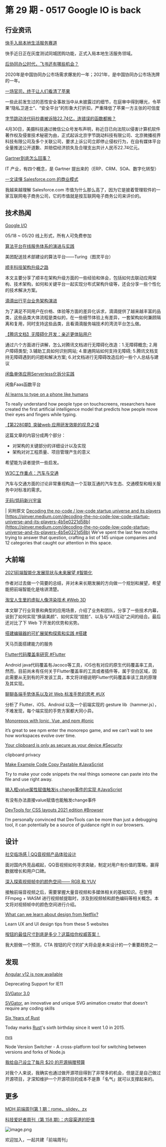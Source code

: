 # 第 29 期 - 0517 Google IO is back
## 行业资讯
[快手入局本地生活服务赛道](https://www.toutiao.com/w/i1699646611009566/)

快手近日正在灰度测试同城团购功能，正式入局本地生活服务领域。

[后协同办公时代，飞书还有哪些机会？](https://mp.weixin.qq.com/s/PE3XaGGUmpXvTLax_v47Kw)

2020年是中国协同办公市场需求爆发的一年；2021年，是中国协同办公市场洗牌的一年。

[一场官司，终于让人们看清了苹果](https://mp.weixin.qq.com/s/hZFXyVI1FMz9ZlR2BSC2rA)

一些此前发生过的恶性安全事故当中从未披露过的细节，在庭审中得到曝光，令苹果“隐私卫道士”、“安全平台”的形象大打折扣，严重降低了苹果一方主张的可信度

[字节跳动涉代码抄袭被诉陪22.74亿，连错误的函数都搬？](https://mp.weixin.qq.com/s/GWqmS-Hg36UyYIH3nz9yLQ)

4月30日，美摄科技通过微信公众号发布声明，称近日已向法院以侵害计算机软件著作权及侵害技术秘密为由，正式起诉北京字节跳动科技有限公司、北京微播视界科技有限公司及多个关联公司，要求上诉公司立即停止侵权行为，在自有媒体平台全量推送公开道歉、并赔偿经济损失及合理支出共计人民币22.74亿元。

[Gartner到底怎么回事？](https://mp.weixin.qq.com/s/qwf8d3zRSteTTczPoYXGDw)

IT 产业，有四个概念，是 Gartner 提出来的（ERP、CRM、SOA、数字化转型）

[一文读懂 Salesforce.com 的商业模式](https://mp.weixin.qq.com/s/XmXQqDkRlk7uyzDbcmmDIQ)

我越来越理解 Salesforce.com 市值为什么那么高了，因为它是披着管理软件的一家互联网电子商务公司，它的市值就是按互联网电子商务公司来评价的。

## 技术热闻
[Google I/O](https://events.google.com/io)

05/18 ~ 05/20 线上形式，所有人可免费参加

[算法平台在线服务体系的演进与实践](https://tech.meituan.com/2021/05/13/turing-os-online-serving.html)

美团配送技术部建设的算法平台——Turing（图灵平台）

[顺丰科技架构升级之路](https://mp.weixin.qq.com/s/GUgHwm3QvauFewOaiEOCSg)

本文主要分享了顺丰在架构升级方面的一些经验和体会，包括如何去联动应用架构、技术架构，如何和关键平台一起实现分布式架构升级等，还会分享一些个性化的技术解决方案。

[滴滴出行平台业务架构演进](https://mp.weixin.qq.com/s/TeMTWJlplHkxxKfS6R87hw)

为了满足不同用户在价格、体验等方面的差异化诉求，滴滴提供了越来越丰富的品类，这些品类大体流程是类似的，在一些细节体验上有差异，一套架构如何兼顾隔离和复用，同时支持这些品类，且看滴滴服务端技术的湾流平台怎么做。

[【腾讯文档】无障碍化开发：亲近更体贴用户](https://mp.weixin.qq.com/s/yzE_3m67ABV00FI-nRw8Sw)

通过六个方面进行讲解，怎么对腾讯文档进行无障碍化改造：1.无障碍概念; 2.用户障碍类型; 3.辅助工具如何识别网站; 4.普通网站如何支持无障碍; 5.腾讯文档支持无障碍遇到的问题和解决方案; 6.对文档进行无障碍改造后的一些个人总结与建议

[闲鱼单体应用Serverless化拆分实践](https://mp.weixin.qq.com/s/f9B9Evs6rsVdCvmopLKu0w)

闲鱼Faas函数平台

[AI learns to type on a phone like humans](https://www.sciencedaily.com/releases/2021/05/210512083432.htm)

To really understand how people type on touchscreens, researchers have created the first artificial intelligence model that predicts how people move their eyes and fingers while typing.

[【第2280期】突破web 应用研发效能的叹息之墙](https://mp.weixin.qq.com/s/XVawCaepXwe9LVhYi3KrtA)

这篇文章的内容分成两个部分：

- 对架构的关键部分的详细设计以及实现
- 架构对对工程质量、项目管理产生的意义

希望能为读者提供一些启发。

[W3C工作重点：汽车与交通](https://mp.weixin.qq.com/s/5szeP4zsKfknggMU8FkHaw)

汽车与交通方面的讨论非常重视构造一个互联互通的汽车生态、交通模型和相关服务中对标准的需求。

[无码/低码新兴宇宙](https://mp.weixin.qq.com/s/DYYELKMGNuG56EREyLn37g)

| 另附原文 [Decoding the no-code / low-code startup universe and its players](https://pinver.medium.com/decoding-the-no-code-low-code-startup-universe-and-its-players-4b5e0221d58b) [https://pinver.medium.com/decoding-the-no-code-low-code-startup-universe-and-its-players-4b5e0221d58b](https://pinver.medium.com/decoding-the-no-code-low-code-startup-universe-and-its-players-4b5e0221d58b)
We’ve spent the last few months trying to answer that question, crafting a list of 145 unique companies and 12 categories that caught our attention in this space.

## 大前端
[2021前端智能化发展现状与未来展望 #智能化](https://mp.weixin.qq.com/s/mwrsg4pY8VIB0pitguJgGA)

作者对过去做一个简要的总结，并对未来长期发展的方向做一个规划和展望，希望能把前端智能化是啥讲清楚。

[淘宝人生里的虚拟人像渲染技术 #Web 3D](https://mp.weixin.qq.com/s/74_DbCBdWGorsmA0afr_0g)

本文聊了行业背景和典型的应用场景，介绍了业务和团队，分享了一些技术内幕，谈到了如何实现“换装美颜”、如何实现“捏脸”、以及与”AR互动“之间的结合。最后还对比了下 Web 下开发的优势和劣势。

[搭建编辑器的可扩展架构探索和实践 #搭建](https://mp.weixin.qq.com/s/gNsaJ3XonPJkoy6lLNB3Mg)

天马页面搭建能力的服务

[Flutter代码覆盖率研究 #Flutter](https://mp.weixin.qq.com/s/PUmKNt_TiZiTARBWw0Fw8g)

Android java代码覆盖有Jacoco等工具，iOS也有对应的原生代码覆盖率工具，然而，目前尚未有任何关于Flutter覆盖率的工具或者插件等，属于空白区域，因此需要从无到有的开发该工具，本文将详细说明Flutter代码覆盖率该工具的原理及其实现。

[聊聊各端手势体系以及对 Web 标准手势的思考 #UX](https://mp.weixin.qq.com/s/FHwuHSXmUZ0BiF_DFH3w1A)

分析了 Flutter、iOS、Android 以及一个前端实现的 gesture lib（hammer.js），不难发现，每个端实现的手势方案都大同小异。

[Monorepos with Ionic, Vue, and npm #Ionic](https://ionicframework.com/blog/monorepos-with-ionic-vue-and-npm/)

it’s great to see npm enter the monorepo game, and we can’t wait to see how workspaces evolve over time.

[Your clipboard is only as secure as your device #Security](https://www.ctrl.blog/entry/clipboard-security.html)

clipboard privacy

[Make Example Code Copy Pastable #JavaScript](https://glebbahmutov.com/blog/make-example-code-copy-pastable/)

Try to make your code snippets the real things someone can paste into the file and use right away.

[输入框value属性赋值触发js change事件的实现 #JavaScript](https://www.zhangxinxu.com/wordpress/2021/05/js-value-change/)

有没有办法直接value赋值也能触发change事件

[DevTools for CSS layouts 2021 edition #Browser](https://chenhuijing.com/blog/devtools-for-css-layouts-2021-edition/)

I’m personally convinced that DevTools can be more than just a debugging tool, it can potentially be a source of guidance right in our browsers.

## 设计
[社交临场感 | QQ音视频产品体验设计](https://mp.weixin.qq.com/s/AAhq9DeyKFE7puCapxTIyA)

面对国内外竞品崛起，QQ音视频如何寻求突破，制定对用户有价值的策略，赢得数据增长和用户口碑。

[深入探索视频帧中的颜色空间—— RGB 和 YUV](https://mp.weixin.qq.com/s/GeLMneMIgKIXpXp5iMqFzQ)

接触前端音视频之后，需要掌握大量音视频和多媒体相关的基础知识。在使用FFmpeg + WASM 进行视频帧提取时，涉及到视频帧和颜色编码等相关概念。本文将对视频帧中的颜色空间进行介绍。

[What can we learn about design from Netflix?](https://uxplanet.org/what-can-we-learn-about-design-from-netflix-502f6a384aa8)

Learn UX and UI design tips from these 5 websites

[按钮的最佳尺寸到底是多少？这篇给你权威答案！](https://www.uisdc.com/button-size)

我大胆做一个预测，CTA 按钮的尺寸的扩大将会是未来设计的一个重要趋势之一

## 发现
[Angular v12 is now available](https://blog.angular.io/angular-v12-is-now-available-32ed51fbfd49)

Deprecating Support for IE11

[SVGator 3.0](https://css-tricks.com/svgator-3-0-reshapes-the-way-you-create-and-animate-svg-with-extensive-new-features/)

[SVGator](https://www.svgator.com/), an innovative and unique SVG animation creator that doesn’t require any coding skills

[Six Years of Rust](https://blog.rust-lang.org/2021/05/15/six-years-of-rust.html)

Today marks [Rust](https://www.rust-lang.org/)'s sixth birthday since it went 1.0 in 2015.

[nvs](https://github.com/jasongin/nvs)

Node Version Switcher - A cross-platform tool for switching between versions and forks of Node.js

[我给自己设立了每月 $20 的开源捐赠预算](https://lutaonan.com/blog/my-oss-donation-budget/)

对我个人来说，我确实也通过做开源项目得到了非常多的机会，但是正是自己做过开源项目，才深知维护一个开源项目的成本不是靠「名气」就可以支撑起来的。

## 更多

[MDH 前端周刊第 1 期：rome、slidev、zx](https://mp.weixin.qq.com/s/a1UI-GP1xBMUsL8LzqYs6A)


[科技爱好者周刊（第 158 期）：内容渠道的贬值](http://www.ruanyifeng.com/blog/2021/05/weekly-issue-158.html)

![image.png](https://cdn.nlark.com/yuque/0/2020/png/85771/1605930034828-7fc81343-651f-4a15-8465-eebe5a23cf61.png#height=31&id=C5Hpa&margin=%5Bobject%20Object%5D&name=image.png&originHeight=90&originWidth=2186&originalType=binary&size=14325&status=done&style=none&width=746)


欢迎加入，一起共建「前端周刊」
